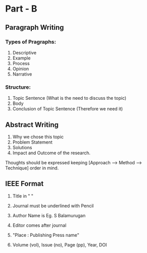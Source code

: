 # Part - B 

## Paragraph Writing 

### Types of Pragraphs: 
1. Descriptive 
2. Example 
3. Process
4. Opinion
5. Narrative 

### Structure: 
1. Topic Sentence (What is the need to discuss the topic) 
2. Body 
3. Conclusion of Topic Sentence (Therefore we need it)

## Abstract Writing
1. Why we chose this topic
2. Problem Statement 
3. Solutions 
4. Impact and Outcome of the research. 

Thoughts should be expressed keeping [Approach --> Method --> Technique] order in mind. 

## IEEE Format

1. Title in " " 
2. Journal must be underlined with Pencil 
3. Author Name is Eg. S Balamurugan

4. Editor comes after journal 
5. "Place : Publishing Press name"

6. Volume (vol), Issue (no), Page (pp), Year, DOI